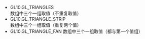 - GL10.GL_TRIANGLES    
数组中三个一组取值（不重复取值）
- GL10.GL_TRIANGLE_STRIP   
数组中三个一组取值（重复两个值）
- GL10.GL_TRIANGLE_FAN
数组中三个一组取值（都与第一个值组）
